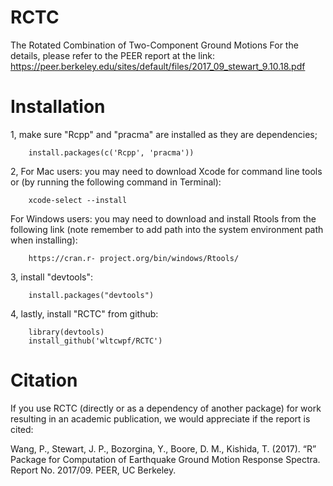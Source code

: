 # RCTC
The Rotated Combination of Two-Component Ground Motions
For the details, please refer to the PEER report at the link: https://peer.berkeley.edu/sites/default/files/2017_09_stewart_9.10.18.pdf


# Installation
1, make sure "Rcpp" and "pracma" are installed as they are dependencies;

        install.packages(c('Rcpp', 'pracma'))

2, For Mac users: you may need to download Xcode for command line tools or (by running the following command in Terminal):

		xcode-select --install
   For Windows users: you may need to download and install Rtools from the following link (note remember to add path into the system environment path when installing):
   
        https://cran.r- project.org/bin/windows/Rtools/

3, install "devtools":

        install.packages("devtools")

4, lastly, install "RCTC" from github:

        library(devtools)
        install_github('wltcwpf/RCTC')
	
# Citation
If you use RCTC (directly or as a dependency of another package) for work resulting in an academic publication, we would appreciate if the report is cited:

Wang, P., Stewart, J. P., Bozorgina, Y., Boore, D. M., Kishida, T. (2017). “R” Package for Computation of Earthquake Ground Motion Response Spectra. Report No. 2017/09. PEER, UC Berkeley.

